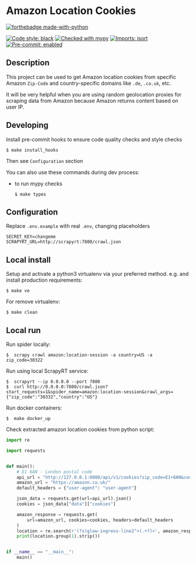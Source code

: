 Amazon Location Cookies
====================

[![forthebadge made-with-python](http://ForTheBadge.com/images/badges/made-with-python.svg)](https://www.python.org/)

[![Code style: black](https://img.shields.io/badge/code%20style-black-000000.svg)](https://github.com/psf/black)
[![Checked with mypy](http://www.mypy-lang.org/static/mypy_badge.svg)](http://mypy-lang.org/)
[![Imports: isort](https://img.shields.io/badge/%20imports-isort-%231674b1?style=flat&labelColor=ef8336)](https://pycqa.github.io/isort/)
[![Pre-commit: enabled](https://img.shields.io/badge/pre--commit-enabled-brightgreen?logo=pre-commit&logoColor=white&style=flat)](https://github.com/pre-commit/pre-commit)

## Description

This project can be used to get Amazon location cookies from specific Amazon `Zip-Code` and country-specific domains like `.de`, `.co.uk`, etc.

It will be very helpful when you are using random geolocation proxies for scraping data from Amazon because Amazon returns content based on user IP.

Developing
-----------

Install pre-commit hooks to ensure code quality checks and style checks


    $ make install_hooks

Then see `Configuration` section

You can also use these commands during dev process:

- to run mypy checks


      $ make types


Configuration
--------------

Replace `.env.example` with real `.env`, changing placeholders

```
SECRET_KEY=changeme
SCRAPYRT_URL=http://scrapyrt:7800/crawl.json
```


Local install
-------------

Setup and activate a python3 virtualenv via your preferred method. e.g. and install production requirements:


    $ make ve

For remove virtualenv:


    $ make clean


Local run
-------------
Run spider locally:


    $  scrapy crawl amazon:location-session -a country=US -a zip_code=30322


Run using local ScrapyRT service:

    $  scrapyrt --ip 0.0.0.0 --port 7800
    $  curl http://0.0.0.0:7800/crawl.json?start_requests=1&spider_name=amazon:location-session&crawl_args={"zip_code":"30332","country":"US"}


Run docker containers:

    $  make docker_up


Check extracted amazon location cookies from python script:
```python
import re

import requests


def main():
    # E1 6AN - London postal code
    api_url = "http://127.0.0.1:8000/api/v1/cookies?zip_code=E1+6AN&country_code=UK"
    amazon_url = "https://amazon.co.uk/"
    default_headers = {"user-agent": "user-agent"}

    json_data = requests.get(url=api_url).json()
    cookies = json_data["data"]["cookies"]

    amazon_response = requests.get(
        url=amazon_url, cookies=cookies, headers=default_headers
    )
    location = re.search(r'(?s)glow-ingress-line2">(.+?)<', amazon_response.text)
    print(location.group(1).strip())


if __name__ == "__main__":
    main()


```
